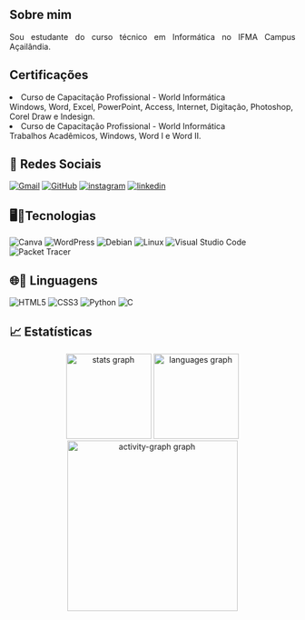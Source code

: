 
<h2>Sobre mim</h2> 
<p align="justify">Sou estudante do curso técnico em Informática no IFMA  Campus Açailândia.</p>
  </a>
</div>


<h2>Certificações</h2>
<p align="justify"> <li> Curso de Capacitação Profissional - World Informática
<br>
Windows, Word, Excel, PowerPoint, Access, Internet, Digitação, Photoshop, Corel Draw e Indesign.
<br>
<li> Curso de Capacitação Profissional - World Informática
<br>
Trabalhos Acadêmicos, Windows, Word I e Word II.</p>

  <h2> 📱 Redes Sociais</h2>
  <div align="letf">
    
  [![Gmail](https://img.shields.io/badge/Gmail-000?style=for-the-badge&logo=gmail&logoColor=white)](mailto:lhaylashamy@acad.ifma.edu.br)
  [![GitHub](https://img.shields.io/badge/GitHub-000?style=for-the-badge&logo=github&logoColor=white)](https://github.com/Lhayla-Shamy1)
  [![instagram](https://img.shields.io/badge/instagram-000?style=for-the-badge&logo=instagram&logoColor=blue)](https://www.instagram.com/lhaylashamy9)
  [![linkedin](https://img.shields.io/badge/linkedin-000?style=for-the-badge&logo=linkedin&logoColor=blue)](https://www.linkedin.com/in/lhayla-shamy-santos-fonseca-bba7a433a/)

  </a>
</div>

<h2 align="left"> 🖥️🌟Tecnologias</h2>

![Canva](https://img.shields.io/badge/Canva-000?style=for-the-badge&logo=canva&logoColor=00C4CC)
![WordPress](https://img.shields.io/badge/WordPress-000?style=for-the-badge&logo=wordpress&logoColor=blue)
![Debian](https://img.shields.io/badge/Debian-000?style=for-the-badge&logo=debian&logoColor=A81D33)
![Linux](https://img.shields.io/badge/Linux-000?style=for-the-badge&logo=linux&logoColor=FCC624)
![Visual Studio Code](https://img.shields.io/badge/Visual%20Studio%20Code-000?style=for-the-badge&logo=visualstudiocode&logoColor=007ACC)
![Packet Tracer](https://img.shields.io/badge/Packet%20Tracer-000?style=for-the-badge&logo=cisco&logoColor=blue)


<h2 align="left"> 🌐🌟 Linguagens</h2>

![HTML5](https://img.shields.io/badge/HTML5-000?style=for-the-badge&logo=html5)
![CSS3](https://img.shields.io/badge/CSS3-000?style=for-the-badge&logo=css3&logoColor=blue)
![Python](https://img.shields.io/badge/python-000?style=for-the-badge&logo=python&logoColor=ffdd54)
![C](https://img.shields.io/badge/C-000?style=for-the-badge&logo=c&logoColor=white)

  

</div>
  
  <h2> 📈 Estatísticas</h2>
  <div align="center">
   <img src="https://github-readme-stats.vercel.app/api?username=Lhayla-Shamy1&hide_title=true&hide_rank=false&show_icons=true&include_all_commits=true&count_private=true&disable_animations=false&theme=github_dark&locale=pt-br&hide_border=true&order=1" height="150" alt="stats graph" /> 
    <img src="https://github-readme-stats.vercel.app/api/top-langs?username=Lhayla-Shamy1&locale=pt-br&hide_title=false&layout=compact&card_width=320&langs_count=9&theme=github_dark&hide_border=true&order=2&custom_title=Linguagens" height="150" alt="languages graph" />
  <img src="https://github-readme-activity-graph.vercel.app/graph?username=Lhayla-Shamy1&radius=16&theme=github-dark&area=true&order=5&hide_border=true" height="300" alt="activity-graph graph"  />
</div>
  </div>

  </div>

  </a>
</div>

</div>

<!--
**Lhayla-Shamy1/Lhayla-Shamy1** is a ✨ _special_ ✨ repository because its `README.md` (this file) appears on your GitHub profile.

Here are some ideas to get you started:

- 🔭 I’m currently working on ...
- 🌱 I’m currently learning ...
- 👯 I’m looking to collaborate on ...
- 🤔 I’m looking for help with ...
- 💬 Ask me about ...
- 📫 How to reach me: ...
- 😄 Pronouns: ...
- ⚡ Fun fact: ...
-->
